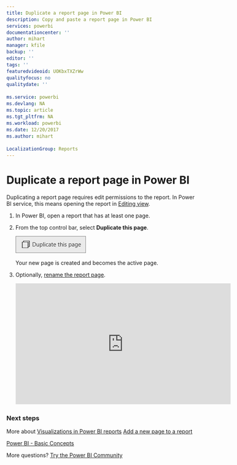 ```yaml
---
title: Duplicate a report page in Power BI
description: Copy and paste a report page in Power BI
services: powerbi
documentationcenter: ''
author: mihart
manager: kfile
backup: ''
editor: ''
tags: ''
featuredvideoid: UOKbxTXZrWw
qualityfocus: no
qualitydate: ''

ms.service: powerbi
ms.devlang: NA
ms.topic: article
ms.tgt_pltfrm: NA
ms.workload: powerbi
ms.date: 12/20/2017
ms.author: mihart

LocalizationGroup: Reports
---
```

# Duplicate a report page in Power BI
Duplicating a report page requires edit permissions to the report. In Power BI service, this means opening the report in [Editing view](service-reading-view-and-editing-view.md). 


1. In Power BI, open a report that has at least one page. 

2. From the top control bar, select **Duplicate this page**.
   
   ![](media/power-bi-report-copy-paste-page/pbi_duplicate_new.png)
   
   Your new page is created and becomes the active page.
3. Optionally, [rename the report page](service-rename.md).
   
   <iframe width="560" height="315" src="https://www.youtube.com/embed/UOKbxTXZrWw?list=PL1N57mwBHtN0JFoKSR0n-tBkUJHeMP2cP" frameborder="0" allowfullscreen></iframe>

### Next steps
More about [Visualizations in Power BI reports](power-bi-report-visualizations.md)
[Add a new page to a report](power-bi-report-add-page.md) 

[Power BI - Basic Concepts](service-basic-concepts.md) 

More questions? [Try the Power BI Community](http://community.powerbi.com/)

